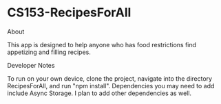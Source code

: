 # CS153-RecipesForAll

About

This app is designed to help anyone who has food restrictions find appetizing and filling recipes.

Developer Notes

To run on your own device, clone the project, navigate into the directory RecipesForAll, and run "npm install". 
Dependencies you may need to add include Async Storage. I plan to add other dependencies as well. 
